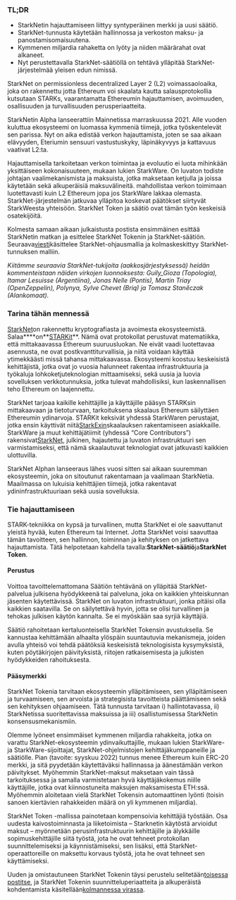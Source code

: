 ### TL;DR

* StarkNetin hajauttamiseen liittyy syntyperäinen merkki ja uusi säätiö.
* StarkNet-tunnusta käytetään hallinnossa ja verkoston maksu- ja panostamisomaisuutena.
* Kymmenen miljardia rahaketta on lyöty ja niiden määrärahat ovat alkaneet.
* Nyt perustettavalla StarkNet-säätiöllä on tehtävä ylläpitää StarkNet-järjestelmää yleisen edun nimissä.

StarkNet on permissionless decentralized Layer 2 (L2) voimassaoloaika, joka on rakennettu jotta Ethereum voi skaalata kautta salausprotokollia kutsutaan STARKs, vaarantamatta Ethereumin hajauttamisen, avoimuuden, osallisuuden ja turvallisuuden perusperiaatteita.

StarkNetin Alpha lanseerattiin Mainnetissa marraskuussa 2021. Alle vuoden kuluttua ekosysteemi on luomassa kymmeniä tiimejä, jotka työskentelevät sen parissa. Nyt on aika edistää verkon hajauttamista, joten se saa aikaan elävyyden, Eteriumin sensuuri vastustuskyky, läpinäkyvyys ja kattavuus vaativat L2:ta.

Hajauttamisella tarkoitetaan verkon toimintaa ja evoluutio ei luota mihinkään yksittäiseen kokonaisuuteen, mukaan lukien StarkWare. On luvaton todiste johtajan vaalimekanismista ja maksuista, jotka maksetaan ketjulla ja joissa käytetään sekä alkuperäisiä maksuvälineitä. mahdollistaa verkon toimimaan luotettavasti kuin L2 Ethereum jopa jos StarkWare lakkaa olemasta. StarkNet-järjestelmän jatkuvaa ylläpitoa koskevat päätökset siirtyvät StarkWeesta yhteisöön. StarkNet Token ja säätiö ovat tämän työn keskeisiä osatekijöitä.

Kolmesta samaan aikaan julkaistusta postista ensimmäinen esittää StarkNetin matkan ja esittelee StarkNet Tokenin ja StarkNet-säätiön. Seuraava[viesti](https://medium.com/@starkware/part-2-a-decentralization-and-governance-proposal-for-starknet-23e335645778)käsittelee StarkNet-ohjausmallia ja kolmas[](https://medium.com/@starkware/part-3-starknet-token-design-5cc17af066c6)keskittyy StarkNet-tunnuksen malliin.

*Kiitämme seuraavia StarkNet-tukijoita (aakkosjärjestyksessä) heidän kommenteistaan näiden virkojen luonnoksesta: Guily_Gioza (Topologia), Itamar Lesuisse (Argentiina), Jonas Nelle (Pontis), Martin Triay (OpenZeppelin), Polynya, Sylve Chevet (Briq) ja Tomasz Staněczak (Alankomaat).*

### Tarina tähän mennessä

[StarkNet](https://starknet.io/)on rakennettu kryptografiasta ja avoimesta ekosysteemistä. Salaa****on**[STARKit](https://eprint.iacr.org/2018/046.pdf)**. Nämä ovat protokollat perustuvat matematiikka, että mittakaavassa Ethereum suuruusluokan. Ne eivät vaadi luotettavaa asennusta, ne ovat postkvanttiturvallisia, ja niitä voidaan käyttää ytimekkäästi missä tahansa mittakaavassa. Ekosysteemi koostuu keskeisistä kehittäjistä, jotka ovat jo vuosia halunneet rakentaa infrastruktuuria ja työkaluja lohkoketjuteknologian mittaamiseksi, sekä uusia ja luovia sovelluksen verkkotunnuksia, jotka tulevat mahdollisiksi, kun laskennallisen teho Ethereum on laajennettu.

StarkNet tarjoaa kaikille kehittäjille ja käyttäjille pääsyn STARKsin mittakaavaan ja tietoturvaan, tarkoituksena skaalaus Ethereum säilyttäen Ethereumin ydinarvoja. STARKit keksivät yhdessä StarkWaren perustajat, jotka ensin käyttivät niitä[StarkExin](https://starkware.co/starkex/)skaalauksen rakentamiseen asiakkaille. StarkWare ja muut kehittäjätiimit (yhdessä “Core Contributors”) rakensivat[StarkNet](https://starkware.co/starknet/), julkinen, hajautettu ja luvaton infrastruktuuri sen varmistamiseksi, että nämä skaalautuvat teknologiat ovat jatkuvasti kaikkien ulottuvilla.

StarkNet Alphan lanseeraus lähes vuosi sitten sai aikaan suuremman ekosysteemin, joka on sitoutunut rakentamaan ja vaalimaan StarkNetia. Maailmassa on lukuisia kehittäjien tiimejä, jotka rakentavat ydininfrastruktuuriaan sekä uusia sovelluksia.

### **Tie hajauttamiseen**

STARK-tekniikka on kypsä ja turvallinen, mutta StarkNet ei ole saavuttanut yleistä hyvää, kuten Ethereum tai Internet. Jotta StarkNet voisi saavuttaa tämän tavoitteen, sen hallinnon, toiminnan ja kehityksen on jatkettava hajauttamista. Tätä helpotetaan kahdella tavalla:**StarkNet-säätiö**ja**StarkNet Token**.

#### Perustus

Voittoa tavoittelemattomana Säätiön tehtävänä on ylläpitää StarkNet-palvelua julkisena hyödykkeenä tai palveluna, joka on kaikkien yhteiskunnan jäsenten käytettävissä. StarkNet on luvaton infrastruktuuri, jonka pitäisi olla kaikkien saatavilla. Se on säilytettävä hyvin, jotta se olisi turvallinen ja tehokas julkisen käytön kannalta. Se ei myöskään saa syrjiä käyttäjiä.

Säätiö rahoitetaan kertaluonteisella StarkNet Tokensin avustuksella. Se kannustaa kehittämään alhaalta ylöspäin suuntautuvia mekanismeja, joiden avulla yhteisö voi tehdä päätöksiä keskeisistä teknologisista kysymyksistä, kuten pöytäkirjojen päivityksistä, riitojen ratkaisemisesta ja julkisten hyödykkeiden rahoituksesta.

#### Pääsymerkki

StarkNet Tokenia tarvitaan ekosysteemin ylläpitämiseen, sen ylläpitämiseen ja turvaamiseen, sen arvoista ja strategisista tavoitteista päättämiseen sekä sen kehityksen ohjaamiseen. Tätä tunnusta tarvitaan i) hallintotavassa, ii) StarkNetissa suoritettavissa maksuissa ja iii) osallistumisessa StarkNetin konsensusmekanismiin.

Olemme lyöneet ensimmäiset kymmenen miljardia rahakkeita, jotka on varattu StarkNet-ekosysteemin ydinvaikuttajille, mukaan lukien StarkWare- ja StarkWare-sijoittajat, StarkNet-ohjelmistojen kehittäjäkumppaneille ja säätiölle. Pian (tavoite: syyskuu 2022) tunnus menee Ethereum kuin ERC-20 merkki, ja sitä pyydetään käytettäväksi hallinnassa ja äänestämään verkon päivitykset. Myöhemmin StarkNet-maksut maksetaan vain tässä tarkoituksessa ja samalla varmistetaan hyvä käyttäjäkokemus niille käyttäjille, jotka ovat kiinnostuneita maksujen maksamisesta ETH:ssä. Myöhemmin aloitetaan vielä StarkNet Tokensin automaattinen lyönti (toisin sanoen kiertävien rahakkeiden määrä on yli kymmenen miljardia).

StarkNet Token -mallissa painotetaan kompensoivia kehittäjiä työstään. Osa uudesta kaivostoiminnasta ja liiketoimista – Starknetin käytöstä arvioidut maksut – myönnetään perusinfrastruktuurin kehittäjille ja älykkäille sopimuskehittäjille siitä työstä, jota he ovat tehneet protokollan suunnittelemiseksi ja käynnistämiseksi, sen lisäksi, että StarkNet-operaattoreille on maksettu korvaus työstä, jota he ovat tehneet sen käyttämiseksi.

Uuden ja omistautuneen StarkNet Tokenin täysi perustelu selitetään[toisessa postitse](https://medium.com/@starkware/part-2-a-decentralization-and-governance-proposal-for-starknet-23e335645778), ja StarkNet Tokenin suunnitteluperiaatteita ja alkuperäistä kohdentamista käsitellään[kolmannessa virassa](https://medium.com/@starkware/part-3-starknet-token-design-5cc17af066c6).